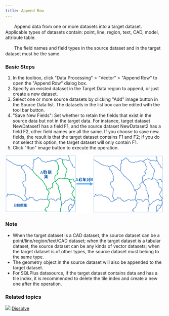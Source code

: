 ```yaml
---
title: Append Row
---
```


　　Append data from one or more datasets into a target dataset. Applicable types of datasets contain: point, line, region, text, CAD, model, attribute table.

　　The field names and field types in the source dataset and in the target dataset must be the same. 



### Basic Steps

 1. In the toolbox, click "Data Processing" > "Vector" > "Append Row" to open the "Append Row" dialog box.
 2. Specify an existed dataset in the Target Data region to append, or just create a new dataset.
 3. Select one or more source datasets by clicking "Add" image button in the Source Data list. The datasets in the list box can be edited with the tool bar button. 
 4. "Save New Fields": Set whether to retain the fields that exist in the source data but not in the target data. For instance, target dataset NewDataset1 has a field F1, and the source dataset NewDataset2 has a field F2, other field names are all the same. If you choose to save new fields, the result is that the target dataset contains F1 and F2; if you do not select this option, the target dataset will only contain F1. 
 5. Click "Run" image button to execute the operation.

  ![](img/AddtoRow.png)

### Note

  - When the target dataset is a CAD dataset, the source dataset can be a point/line/region/text/CAD dataset; when the target dataset is a tabular dataset, the source dataset can be any kinds of vector datasets; when the target dataset is of other types, the source dataset must belong to the same type. 
  - The geometry object in the source dataset will also be appended to the target dataset. 
  - For SQLPlus datasource, if the target dataset contains data and has a tile index, it is recommended to delete the tile index and create a new one after the operation. 

### Related topics

![](img/smalltitle.png) [Dissolve](Datafuse.html)

